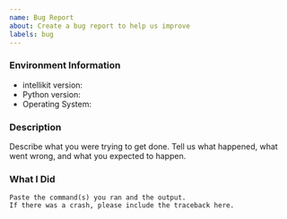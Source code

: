 ```yaml
---
name: Bug Report
about: Create a bug report to help us improve
labels: bug
---
```


<!-- Please search existing issues to avoid creating duplicates. -->

### Environment Information

-   intellikit version:
-   Python version:
-   Operating System:

### Description

Describe what you were trying to get done.
Tell us what happened, what went wrong, and what you expected to happen.

### What I Did

```
Paste the command(s) you ran and the output.
If there was a crash, please include the traceback here.
```
